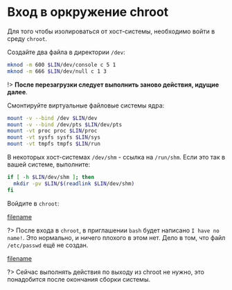# Вход в оркружение chroot

Для того чтобы изолироваться от хост-системы, необходимо войти в среду `chroot`.

Создайте два файла в директории `/dev`:

```bash
mknod -m 600 $LIN/dev/console c 5 1
mknod -m 666 $LIN/dev/null c 1 3
```

!> **После перезагрузки следует выполнить заново действия, идущие далее**.

Смонтируйте виртуальные файловые системы ядра:

```bash
mount -v --bind /dev $LIN/dev
mount -v --bind /dev/pts $LIN/dev/pts
mount -vt proc proc $LIN/proc
mount -vt sysfs sysfs $LIN/sys
mount -vt tmpfs tmpfs $LIN/run
```

В некоторых хост-системах `/dev/shm` - ссылка на `/run/shm`. Если это так в вашей системе, выполните:

```bash
if [ -h $LIN/dev/shm ]; then
  mkdir -pv $LIN/$(readlink $LIN/dev/shm)
fi
```

Войдите в `chroot`:

[filename](../scripts/chroot.md ':include')

?> После входа в `chroot`, в приглашении `bash` будет написано ```I have no name!```. Это нормально, и ничего плохого в этом нет. Дело в том, что файл `/etc/passwd` ещё не создан.

[filename](files/exit-chroot.md ':include')

?> Сейчас выполнять действия по выходу из chroot не нужно, это понадобится после окончания сборки системы.

<script>
	new Vue({ el: '#main' })
</script>
